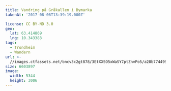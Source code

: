 ```yaml
---
title: Vandring på Gråkallen i Bymarka
takenAt: '2017-08-06T13:39:19.000Z'

license: CC BY-ND 3.0
geo:
  lat: 63.414869
  lng: 10.343383
tags:
  - Trondheim
  - Wandern
url: >-
  //images.ctfassets.net/bncv3c2gt878/3EtXXSO5xWaSY7ptZnvPo5/a28b774499919cb4ce95a8b62d5ca3ce/vandring-p-grkallen-i-bymarka_35572478464_o
size: 6603897
image:
  width: 5344
  height: 3006
---
```

